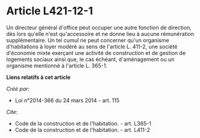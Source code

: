 # Article L421-12-1

Un directeur général d'office peut occuper une autre fonction de direction, dès lors qu'elle n'est qu'accessoire et ne donne
lieu à aucune rémunération supplémentaire. Un tel cumul ne peut concerner qu'un organisme d'habitations à loyer modéré au
sens de l'article L. 411-2, une société d'économie mixte exerçant une activité de construction et de gestion de logements
sociaux ainsi que, le cas échéant, d'aménagement ou un organisme mentionné à l'article L. 365-1.

**Liens relatifs à cet article**

_Créé par_:

  - Loi n°2014-366 du 24 mars 2014 - art. 115

_Cite_:

  - Code de la construction et de l'habitation. - art. L365-1
  - Code de la construction et de l'habitation. - art. L411-2
